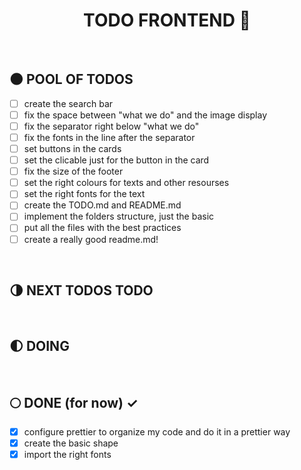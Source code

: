 <div align="center">

  # TODO FRONTEND :milky_way:

</div>

</br>


## :new_moon: POOL OF TODOS

* [ ] create the search bar
* [ ] fix the space between "what we do" and the image display
* [ ] fix the separator right below "what we do"
* [ ] fix the fonts in the line after the separator
* [ ] set buttons in the cards
* [ ] set the clicable just for the button in the card
* [ ] fix the size of the footer
* [ ] set the right colours for texts and other resourses
* [ ] set the right fonts for the text
* [ ] create the TODO.md and README.md
* [ ] implement the folders structure, just the basic
* [ ] put all the files with the best practices
* [ ] create a really good readme.md!

</br>

## :last_quarter_moon: NEXT TODOS TODO


</br>

## :first_quarter_moon: DOING 


</br>

## :full_moon: DONE (for now) ✓

* [x] configure prettier to organize my code and do it in a prettier way
* [x] create the basic shape
* [x] import the right fonts

</br>
